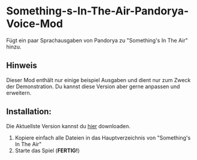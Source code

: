# Something-s-In-The-Air-Pandorya-Voice-Mod
Fügt ein paar Sprachausgaben von Pandorya zu "Something's In The Air" hinzu.

## Hinweis
Dieser Mod enthält nur einige beispiel Ausgaben und dient nur zum Zweck der Demonstration.
Du kannst diese Version aber gerne anpassen und erweitern.

## Installation:
Die Aktuellste Version kannst du [hier](https://github.com/x-J-Dev-x/Something-s-In-The-Air-Pandorya-Voice-Mod/releases) downloaden.

1. Kopiere einfach alle Dateien in das Hauptverzeichnis von "Something's In The Air" 
2. Starte das Spiel (**FERTIG!**)

